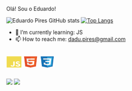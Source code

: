Olá! Sou o Eduardo!

![Eduardo Pires GitHub stats](https://github-readme-stats.vercel.app/api?username=EduardoPires1&show_icons=true&theme=dark)
[![Top Langs](https://github-readme-stats.vercel.app/api/top-langs/?username=EduardoPires1&layout=compact)](https://github.com/anuraghazra/github-readme-stats)


- 🌱 I’m currently learning: JS
- 📫 How to reach me: dadu.pires@gmail.com

<div style="display: inline_block"><br>
  <img align="center" alt="Rafa-Js" height="30" width="40" src="https://raw.githubusercontent.com/devicons/devicon/master/icons/javascript/javascript-plain.svg">
  <img align="center" alt="Rafa-HTML" height="30" width="40" src="https://raw.githubusercontent.com/devicons/devicon/master/icons/html5/html5-original.svg">
  <img align="center" alt="Rafa-CSS" height="30" width="40" src="https://raw.githubusercontent.com/devicons/devicon/master/icons/css3/css3-original.svg">
</div>

  ##
 
<div>
  <a href = "mailto:dadu.pires@gmail.com"><img src="https://img.shields.io/badge/-Gmail-%23333?style=for-the-badge&logo=gmail&logoColor=white" target="_blank"></a>
  <a href="https://www.linkedin.com/in/eduardo-pires-546346211/" target="_blank"><img src="https://img.shields.io/badge/-LinkedIn-%230077B5?style=for-the-badge&logo=linkedin&logoColor=white" target="_blank"></a> 
  
</div>

